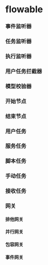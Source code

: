 # flowable

### 事件监听器

### 任务监听器

### 执行监听器

### 用户任务拦截器

### 模型校验器

### 开始节点

### 结束节点

### 用户任务

### 服务任务

### 脚本任务

### 手动任务

### 接收任务

### 网关

#### 排他网关

#### 并行网关

#### 包容网关

#### 事件网关
